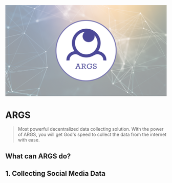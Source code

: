 ![image](https://github.com/argsdata/ARGS/blob/master/ARGS/ARGS_Backgound.png)

# ARGS

> Most powerful decentralized data collecting solution. With the power of ARGS,  you will get God's speed to collect the data from the internet with ease.  





## What can ARGS do?



## 1. Collecting Social Media Data

